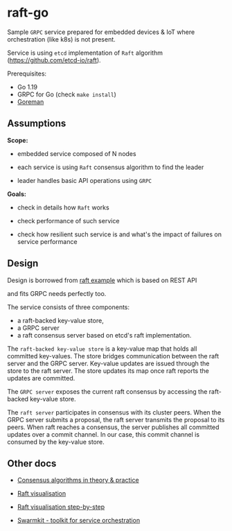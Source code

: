 # raft-go

Sample `GRPC` service prepared for embedded devices & IoT where orchestration (like k8s) is not present.

Service is using `etcd` implementation of `Raft` algorithm (https://github.com/etcd-io/raft).

Prerequisites:

* Go 1.19
* GRPC for Go (check `make install`)
* [Goreman](https://github.com/mattn/goreman)

## Assumptions

**Scope:**

* embedded service composed of N nodes  

* each service is using `Raft` consensus algorithm to find the leader

* leader handles basic API operations using `GRPC`

**Goals:**

* check in details how `Raft` works

* check performance of such service

* check how resilient such service is and what's the impact of failures on service performance

## Design

Design is borrowed from [raft example](https://github.com/etcd-io/etcd/tree/main/contrib/raftexample) which is based on REST API

and fits GRPC needs perfectly too. 

The service consists of three components:
* a raft-backed key-value store, 
* a GRPC server 
* a raft consensus server based on etcd's raft implementation.

The `raft-backed key-value store` is a key-value map that holds all committed key-values.
The store bridges communication between the raft server and the GRPC server.
Key-value updates are issued through the store to the raft server.
The store updates its map once raft reports the updates are committed.

The `GRPC server` exposes the current raft consensus by accessing the raft-backed key-value store.

The `raft server` participates in consensus with its cluster peers.
When the GRPC server submits a proposal, the raft server transmits the proposal to its peers.
When raft reaches a consensus, the server publishes all committed updates over a commit channel.
In our case, this commit channel is consumed by the key-value store.

## Other docs

* [Consensus algorithms in theory & practice](https://raft.github.io/raft.pdf)

* [Raft visualisation](https://raft.github.io)

* [Raft visualisation step-by-step](http://thesecretlivesofdata.com/raft/)

* [Swarmkit - toolkit for service orchestration](https://github.com/moby/swarmkit)
